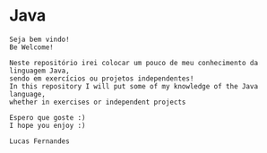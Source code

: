 # Java 
    Seja bem vindo! 
    Be Welcome!

    Neste repositório irei colocar um pouco de meu conhecimento da linguagem Java, 
    sendo em exercícios ou projetos independentes! 
    In this repository I will put some of my knowledge of the Java language, 
    whether in exercises or independent projects

    Espero que goste :)
    I hope you enjoy :)

    Lucas Fernandes

 
